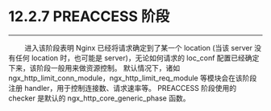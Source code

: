 # 12.2.7 PREACCESS 阶段
***

&emsp;&emsp;
进入该阶段表明 Nginx 已经将请求确定到了某一个 location (当该 server 没有任何 location 时，也可能是 server)，无论如何请求的 loc\_conf 配置已经确定下来，该阶段一般用来做资源控制。
默认情况下，诸如 ngx\_http\_limit\_conn\_module，ngx\_http\_limit\_req\_module 等模块会在该阶段注册 handler，用于控制连接数、请求速率等。
PREACCESS 阶段使用的 checker 是默认的 ngx\_http\_core\_generic\_phase 函数。